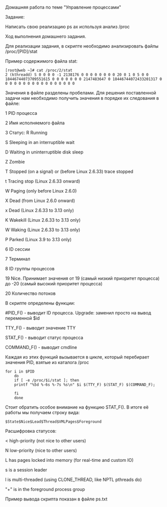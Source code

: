 Домашняя работа по теме "Управление процессами"

Задание:

Написать свою реализацию ps ax используя анализ /proc

Ход выполнения домашнего задания.

Для реализации задания, в скрипте необходимо анализировать файлы /proc/[PID]/stat

Пример содержимого файла stat:

```
[root@web ~]# cat /proc/2/stat
2 (kthreadd) S 0 0 0 0 -1 2138176 0 0 0 0 0 0 0 0 20 0 1 0 5 0 0 18446744073709551615 0 0 0 0 0 0 0 2147483647 0 18446744072433201317 0 0 0 0 0 0 0 0 0 0 0 0 0 0 0 0 0
```

Значения в файле разделены пробелами. Для решения поставленной задачи нам необходимо получить значения в порядке их следования в файле:

1 PID процесса

2 Имя исполняемого файла

3 Статус:
  R  Running

  S  Sleeping in an interruptible wait

  D  Waiting in uninterruptible disk sleep

  Z  Zombie

  T  Stopped (on a signal) or (before Linux 2.6.33)
                         trace stopped

  t  Tracing stop (Linux 2.6.33 onward)

  W  Paging (only before Linux 2.6.0)

  X  Dead (from Linux 2.6.0 onward)

  x  Dead (Linux 2.6.33 to 3.13 only)

  K  Wakekill (Linux 2.6.33 to 3.13 only)

  W  Waking (Linux 2.6.33 to 3.13 only)

  P  Parked (Linux 3.9 to 3.13 only)


6 ID сессии

7 Терминал

8 ID группы процессов

19 Nice. Принимает значения от 19 (самый низкий приоритет процесса) до -20 (самый высокий приоритет процесса)

20 Количество потоков

В скрипте определены функции:

#PID_F() - выводит ID процесса. Upgrade: заменил просто на вывод переменной $id

TTY_F() - выводит значение TTY

STAT_F() - выводит статус процесса

COMMAND_F() - выводит cmdline

Каждая из этих функций вызывается в цикле, который перебирает значения PID, взятые из каталога /proc

```
for i in $PID
    do
    if [ -e /proc/$i/stat ]; then
    printf "%5d %-6s %-7s %s\n" $i $(TTY_F) $(STAT_F) $(COMMAND_F);
    
    fi
    done
```

Стоит обратить особое внимание на функцию STAT_F(). В итоге её работы мы получаем строку вида:

```
$State$Nice$Lead$Thread$VMLPages$Foreground
```

Расшифровка статусов:

  <    high-priority (not nice to other users)

  N    low-priority (nice to other users)
  
  L    has pages locked into memory (for real-time and custom IO)
  
  s    is a session leader
  
  l    is multi-threaded (using CLONE_THREAD, like NPTL pthreads do)
  
  "+"    is in the foreground process group

Пример вывода скрипта показан в файле ps.txt
